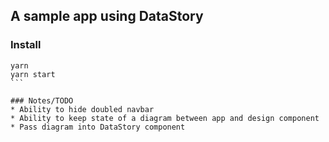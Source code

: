 ## A sample app using DataStory

### Install
````
yarn
yarn start
```

### Notes/TODO
* Ability to hide doubled navbar
* Ability to keep state of a diagram between app and design component
* Pass diagram into DataStory component